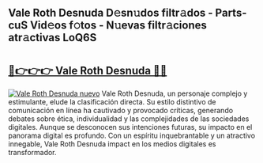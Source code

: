 ## Vale Roth Desnuda D𝚎sn𝚞dos filtr𝚊dos - Parts-cuS Vid𝚎os f𝚘tos - N𝚞evas filtr𝚊ciones atr𝚊ctivas LoQ6S

# <h2><a href="http://mb16v7o.tromn.icu/?c=Vale+Roth+Desnuda">🔗👉👉👉 Vale Roth Desnuda 🔗🔗</a></h2>

[![Vale Roth Desnuda nuevo](https://i.imgur.com/pEAQMta.gif)](http://mb16v7o.tromn.icu/?c=Vale+Roth+Desnuda)
Vale Roth Desnuda, un personaje complejo y estimulante, elude la clasificación directa. Su estilo distintivo de comunicación en línea ha cautivado y provocado críticas, generando debates sobre ética, individualidad y las complejidades de las sociedades digitales. Aunque se desconocen sus intenciones futuras, su impacto en el panorama digital es profundo. Con un espíritu inquebrantable y un atractivo innegable, Vale Roth Desnuda impact en los medios digitales es transformador.
